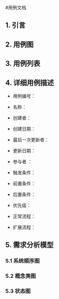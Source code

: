 #用例文档
## 1. 引言

## 2. 用例图

## 3. 用例列表

## 4. 详细用例描述

- 用例编号：   

- 名称： 

- 创建者：

- 创建日期：

- 最后一次更新者：

- 更新日期：

- 参与者 ：

- 触发条件：

- 前置条件：

- 后置条件：

- 优先级：

- 正常流程：

- 扩展流程：

## 5. 需求分析模型 

### 5.1 系统顺序图

### 5.2 概念类图

### 5.3 状态图

